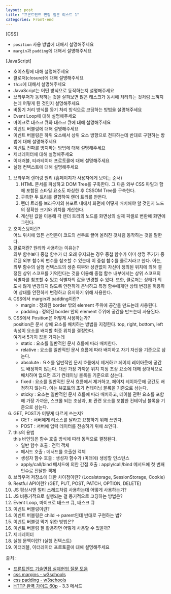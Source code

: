 ```yaml
---
layout: post
title: "프론트엔드 면접 질문 리스트 1"
categories: Front-end
---
```


[CSS]
- `position` 사용 방법에 대해서 설명해주세요
- `margin`과 `padding`에 대해서 설명해주세요

[JavaScript]
- 호이스팅에 대해 설명해주세요
- 클로저(closure)에 대해 설명해주세요
- `this`에 대해서 설명해주세요
- JavaScript는 어떤 방식으로 동작하는지 설명해주세요
- 브라우저가 동작하는 것을 살펴보면 많은 태스크가 동시에 처리되는 것처럼 느껴지는데 어떻게 된 것인지 설명해주세요
- 비동기 처리 방식를 동기 처리 방식으로 코딩하는 방법을 설명해주세요
- Event Loop에 대해 설명해주세요
- 마이크로 태스크 큐와 태스크 큐에 대해 설명해주세요
- 이벤트 버블링에 대해 설명해주세요
- 이벤트 버블링은 하위 요소에서 상위 요소 방향으로 전파하는데 반대로 구현하는 방법에 대해 설명해주세요
- 이벤트 전파를 방지하는 방법에 대해 설명해주세요
- 제너레이터에 대해 설명해주세요
- 이터러블, 티러테이터 프로토콜에 대해 설명해주세요
- 실행 컨텍스트에 대해 설명해주세요

1. 브라우저 렌더링 원리 (홈페이지가 사용자에게 보이는 순서)
   1. HTML 문서를 파싱하고 DOM Tree를 구축한다. 그 다음 외부 CSS 파일과 함께 포함된 스타일 요소도 파싱한 후 CSSOM Tree를 구축한다.
   2. 구축한 두 트리를 결합하여 렌더 트리를 만든다.
   3. 렌더 트리를 브라우저의 뷰포트 내에서 화면에 어떻게 배치해야 할 것인지 노드의 정확한 크기와 위치를 계산한다.
   4. 계산된 값을 이용해 각 렌더 트리의 노드를 화면상의 실제 픽셀로 변환해 화면에 그린다.
2. 호이스팅이란?  
   어느 위치에 있든 선언문이 코드의 선두로 끌어 올려진 것처럼 동작하는 것을 말한다.
3. 클로저란? 원리와 사용하는 이유는?  
   외부 함수보다 중첩 함수가 더 오래 유지되는 경우 중첩 함수가 이미 생명 주기가 종료된 외부 함수의 변수를 참조할 수 있는데 이 중첩 함수를 클로저라고 한다. 이는, 외부 함수의 실행 컨텍스트의 생존 여부와 상관없이 자신이 정의된 위치에 의해 결정된 상위 스코프를 기억한다는 것을 이용해 중첩 함수 내부에서는 상위 스코프의 식별자를 참조할 수 있고 식별자의 값을 변경할 수 있다. 또한, 클로저는 상태가 의도치 않게 변경되지 않도록 안전하게 은닉하고 특정 함수에게만 상태 변경을 허용하여 상태를 안전하게 변경하고 유지하기 위해 사용한다.
4. CSS에서 margin과 padding이란?
   - margin : 정의된 border 밖의 element 주위에 공간을 만드는데 사용된다.
   - padding : 정의된 border 안의 element 주위에 공간을 만드는데 사용된다.
5. CSS에서 Position은 어떻게 사용하는가?  
   position은 문서 상에 요소를 배치하는 방법을 지정한다. top, right, bottom, left 속성이 요소를 배치할 최종 위치를 결정한다.  
   여기서 5가지 값을 가지는데
   - static : 요소를 일반적인 문서 흐름에 따라 배치한다.
   - relative : 요소를 일반적인 문서 흐름에 따라 배치하고 자기 자신을 기준으로 삼는다.
   - absolute : 요소를 일반적인 문서 흐름에서 제거하고 페이지 레이아웃에 공간도 배정하지 않는다. 대신 가장 가까운 위치 지정 조상 요소에 대해 상대적으로 배치하며 없으면 초기 컨테이닝 블록을 기준으로 삼는다.
   - fixed : 요소를 일반적인 문서 흐름에서 제거하고, 페이지 레이아웃에 공간도 배정하지 않는다. 이는 뷰포트의 초기 컨테이닝 블록을 기준으로 삼는다.
   - sticky : 요소는 일반적인 문서 흐름에 따라 배치하고, 테이블 관련 요소를 포함해 가장 가까운, 스크롤 되는 조상과, 표 관련 요소를 포함한 컨테이닝 블록을 기준으로 삼는다.
6. GET, POST가 어떻게 다르게 쓰는지?
   - GET : 서버에게 리소스를 달라고 요청하기 위해 쓰인다.
   - POST : 서버에 입력 데이터를 전송하기 위해 쓰인다.
7. this의 용법  
   this 바인딩은 함수 호출 방식에 따라 동적으로 결정된다.
   - 일반 함수 호출 : 전역 객체
   - 메서드 호출 : 메서드를 호출한 객체
   - 생성자 함수 호출 : 생성자 함수가 (미래에) 생성할 인스턴스
   - apply/call/bind 메서드에 의한 간접 호출 : apply/call/bind 메서드에 첫 번째 인수로 전달한 객체
8. 브라우저 저장소에 대한 차이점이란? (Localstorage, SessionStorage, Cookie)
9. Restful API이란? (GET, PUT, POST, PATCH, OPTION, DELETE)
10. JS 평상시엔 멀티 스레드처럼 사용하는데 어떻게 사용하는가?
11. JS 비동기적으로 실행되는 걸 동기적으로 코딩하는 방법은?
12. Event Loop, 마이크로 태스크 큐, 태스크 큐
13. 이벤트 버블링이란?
14. 이벤트 버블링은 child -> parent인데 반대로 구현하는 법?
15. 이벤트 버블링 막기 위한 방법은?
16. 이벤트 버블링 잘 활용하면 어떻게 사용할 수 있을까?
17. 제네레이터
18. 실행 문맥이란? (실행 컨텍스트)
19. 이터러블, 이터레이터 프로토콜에 대해 설명해주세요

출처 :
- [프론트엔드 기술면접 실제현업 질문 모음](https://realmojo.tistory.com/300)
- [css margins - w3schools](https://www.w3schools.com/css/css_margin.asp)
- [css padding - w3schools](https://www.w3schools.com/css/css_padding.asp)
- [HTTP 완벽 가이드 60p](http://www.yes24.com/Product/Goods/15381085) - 3.3 메서드
